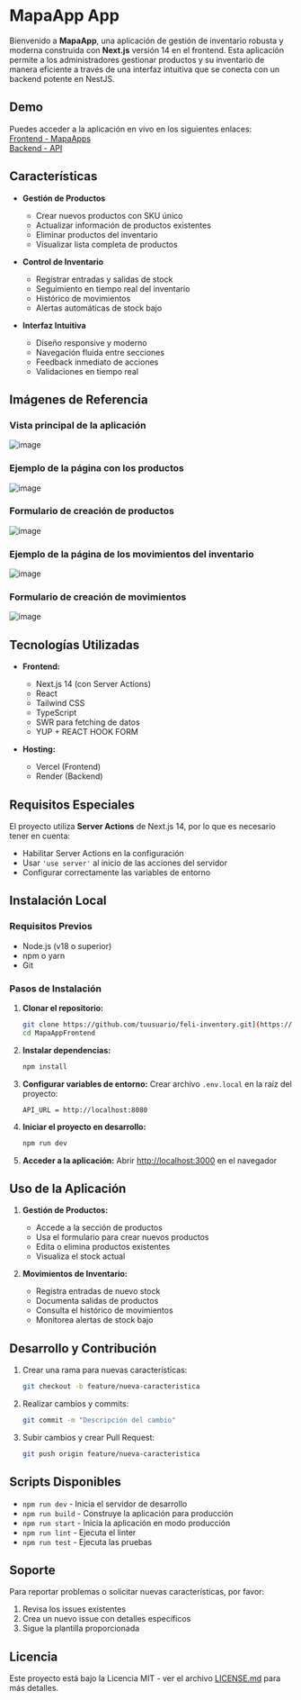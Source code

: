 # MapaApp App

Bienvenido a **MapaApp**, una aplicación de gestión de inventario robusta y moderna construida con **Next.js** versión 14 en el frontend. Esta aplicación permite a los administradores gestionar productos y su inventario de manera eficiente a través de una interfaz intuitiva que se conecta con un backend potente en NestJS.

## Demo

Puedes acceder a la aplicación en vivo en los siguientes enlaces:  
[Frontend - MapaApps](https://feli-inventory-frontend.vercel.app)  
[Backend - API](https://MapaAppbackend.onrender.com/docs)

## Características

- **Gestión de Productos**

  - Crear nuevos productos con SKU único
  - Actualizar información de productos existentes
  - Eliminar productos del inventario
  - Visualizar lista completa de productos

- **Control de Inventario**

  - Registrar entradas y salidas de stock
  - Seguimiento en tiempo real del inventario
  - Histórico de movimientos
  - Alertas automáticas de stock bajo

- **Interfaz Intuitiva**
  - Diseño responsive y moderno
  - Navegación fluida entre secciones
  - Feedback inmediato de acciones
  - Validaciones en tiempo real

## Imágenes de Referencia

### Vista principal de la aplicación

![image](https://github.com/user-attachments/assets/9821fbe8-301b-469c-9600-7f492b35a465)

### Ejemplo de la página con los productos

![image](https://github.com/user-attachments/assets/52a6f404-90b9-4d81-88f3-29361afadf59)

### Formulario de creación de productos

![image](https://github.com/user-attachments/assets/9b566b25-b87c-4b95-a924-2f27515bf314)

### Ejemplo de la página de los movimientos del inventario

![image](https://github.com/user-attachments/assets/28db9aa4-47c4-461c-b0e4-8bb45ddd2eda)

### Formulario de creación de movimientos

![image](https://github.com/user-attachments/assets/769da044-9200-4c0a-8c40-dda30494f2aa)

## Tecnologías Utilizadas

- **Frontend:**

  - Next.js 14 (con Server Actions)
  - React
  - Tailwind CSS
  - TypeScript
  - SWR para fetching de datos
  - YUP + REACT HOOK FORM

- **Hosting:**
  - Vercel (Frontend)
  - Render (Backend)

## Requisitos Especiales

El proyecto utiliza **Server Actions** de Next.js 14, por lo que es necesario tener en cuenta:

- Habilitar Server Actions en la configuración
- Usar `'use server'` al inicio de las acciones del servidor
- Configurar correctamente las variables de entorno

## Instalación Local

### Requisitos Previos

- Node.js (v18 o superior)
- npm o yarn
- Git

### Pasos de Instalación

1. **Clonar el repositorio:**

   ```bash
   git clone https://github.com/tuusuario/feli-inventory.git](https://github.com/JoseFeliciano-spec/MapaAppFrontend.git)
   cd MapaAppFrontend
   ```

2. **Instalar dependencias:**

   ```bash
   npm install
   ```

3. **Configurar variables de entorno:**
   Crear archivo `.env.local` en la raíz del proyecto:

   ```plaintext
   API_URL = http://localhost:8080
   ```

4. **Iniciar el proyecto en desarrollo:**

   ```bash
   npm run dev
   ```

5. **Acceder a la aplicación:**
   Abrir [http://localhost:3000](http://localhost:3000) en el navegador

## Uso de la Aplicación

1. **Gestión de Productos:**

   - Accede a la sección de productos
   - Usa el formulario para crear nuevos productos
   - Edita o elimina productos existentes
   - Visualiza el stock actual

2. **Movimientos de Inventario:**
   - Registra entradas de nuevo stock
   - Documenta salidas de productos
   - Consulta el histórico de movimientos
   - Monitorea alertas de stock bajo

## Desarrollo y Contribución

1. Crear una rama para nuevas características:

   ```bash
   git checkout -b feature/nueva-caracteristica
   ```

2. Realizar cambios y commits:

   ```bash
   git commit -m "Descripción del cambio"
   ```

3. Subir cambios y crear Pull Request:
   ```bash
   git push origin feature/nueva-caracteristica
   ```

## Scripts Disponibles

- `npm run dev` - Inicia el servidor de desarrollo
- `npm run build` - Construye la aplicación para producción
- `npm run start` - Inicia la aplicación en modo producción
- `npm run lint` - Ejecuta el linter
- `npm run test` - Ejecuta las pruebas

## Soporte

Para reportar problemas o solicitar nuevas características, por favor:

1. Revisa los issues existentes
2. Crea un nuevo issue con detalles específicos
3. Sigue la plantilla proporcionada

## Licencia

Este proyecto está bajo la Licencia MIT - ver el archivo [LICENSE.md](LICENSE.md) para más detalles.
